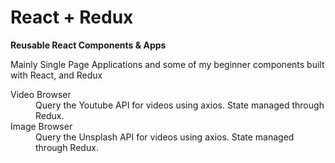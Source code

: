 # React + Redux
<strong> Reusable React Components & Apps </strong>
<p>
  Mainly Single Page Applications and some of my beginner components built with React, and Redux
</p>
<dl>
  <dt>
    Video Browser
  </dt>
  <dd>
    Query the Youtube API for videos using axios. State managed through Redux.
  </dd>
  <dt>
    Image Browser
  </dt>
  <dd>
    Query the Unsplash API for videos using axios. State managed through Redux.
  </dd>
</dl>
